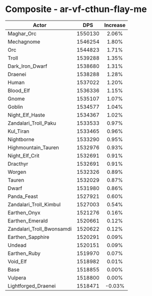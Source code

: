 # Composite - ar-vf-cthun-flay-me
| Actor | DPS | Increase |
|---|:---:|:---:|
|Maghar_Orc|1550130|2.06%|
|Mechagnome|1546254|1.80%|
|Orc|1544823|1.71%|
|Troll|1539288|1.35%|
|Dark_Iron_Dwarf|1538680|1.31%|
|Draenei|1538288|1.28%|
|Human|1537022|1.20%|
|Blood_Elf|1536336|1.15%|
|Gnome|1535107|1.07%|
|Goblin|1534577|1.04%|
|Night_Elf_Haste|1534367|1.02%|
|Zandalari_Troll_Paku|1533533|0.97%|
|Kul_Tiran|1533465|0.96%|
|Nightborne|1533290|0.95%|
|Highmountain_Tauren|1532976|0.93%|
|Night_Elf_Crit|1532691|0.91%|
|Dracthyr|1532691|0.91%|
|Worgen|1532326|0.89%|
|Tauren|1532029|0.87%|
|Dwarf|1531980|0.86%|
|Panda_Feast|1527921|0.60%|
|Zandalari_Troll_Kimbul|1527003|0.54%|
|Earthen_Onyx|1521276|0.16%|
|Earthen_Emerald|1520661|0.12%|
|Zandalari_Troll_Bwonsamdi|1520622|0.12%|
|Earthen_Sapphire|1520291|0.09%|
|Undead|1520151|0.09%|
|Earthen_Ruby|1519970|0.07%|
|Void_Elf|1518982|0.01%|
|Base|1518855|0.00%|
|Vulpera|1518800|0.00%|
|Lightforged_Draenei|1518471|-0.03%|
